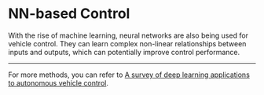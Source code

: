 # NN-based Control

With the rise of machine learning, neural networks are also being used for vehicle control. They can learn complex non-linear relationships between inputs and outputs, which can potentially improve control performance.

---

For more methods, you can refer to [A survey of deep learning applications to autonomous vehicle control](https://arxiv.org/pdf/1912.10773).